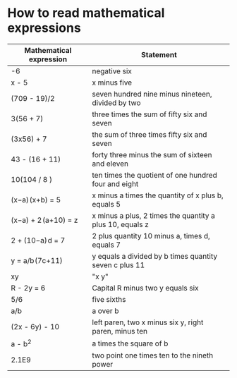 # How to read mathematical expressions

| Mathematical expression | Statement |
|---|---|
| -6 | negative six |
| x - 5 | x minus five |
| (709 - 19)/2 | seven hundred nine minus nineteen, divided by two|
| 3(56 + 7) | three times the sum of fifty six and seven|
| (3x56) + 7  | the sum of three times fifty six and seven|
| 43 - (16 + 11) | forty three minus the sum of sixteen and eleven |
| 10(104 / 8 )  | ten times the quotient of one hundred four and eight |
|(x−a) (x+b) = 5 | x minus a times the quantity of x plus b, equals 5 |
| (x−a) + 2 (a+10) = z| x minus a plus, 2 times the quantity a plus 10, equals z |
| 2 + (10−a) d = 7| 2 plus quantity 10 minus a, times d, equals 7 |
|  y = a/b (7c+11)| y equals a divided by b times quantity seven c plus 11 |
| xy | "x y"|
| R - 2y = 6 | Capital R minus two y equals six |
| 5/6 | five sixths |
| a/b|a over b |
| (2x - 6y) - 10 |left paren, two x minus six y, right paren, minus ten |
| a - b<sup>2</sup> | a times the square of b |
| 2.1E9 | two point one times ten to the nineth power|


        
        
       

